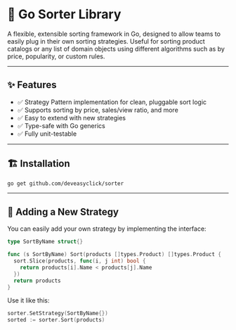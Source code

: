 # 🧮 Go Sorter Library

A flexible, extensible sorting framework in Go, designed to allow teams to easily plug in their own sorting strategies. Useful for sorting product catalogs or any list of domain objects using different algorithms such as by price, popularity, or custom rules.

---

## ✨ Features

- ✅ Strategy Pattern implementation for clean, pluggable sort logic
- ✅ Supports sorting by price, sales/view ratio, and more
- ✅ Easy to extend with new strategies
- ✅ Type-safe with Go generics
- ✅ Fully unit-testable

---

## 🏗️ Installation

```bash
go get github.com/deveasyclick/sorter
```

---

## 🧱 Adding a New Strategy

You can easily add your own strategy by implementing the interface:

``` go
type SortByName struct{}

func (s SortByName) Sort(products []types.Product) []types.Product {
  sort.Slice(products, func(i, j int) bool {
    return products[i].Name < products[j].Name
  })
  return products
}
```

Use it like this:

```go
sorter.SetStrategy(SortByName{})
sorted := sorter.Sort(products)
```